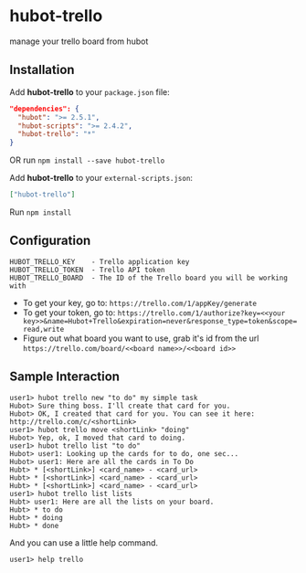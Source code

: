 hubot-trello
============

manage your trello board from hubot


## Installation

Add **hubot-trello** to your `package.json` file:

```json
"dependencies": {
  "hubot": ">= 2.5.1",
  "hubot-scripts": ">= 2.4.2",
  "hubot-trello": "*"
}
```

OR run `npm install --save hubot-trello`

Add **hubot-trello** to your `external-scripts.json`:

```json
["hubot-trello"]
```

Run `npm install`


## Configuration

```
HUBOT_TRELLO_KEY    - Trello application key
HUBOT_TRELLO_TOKEN  - Trello API token
HUBOT_TRELLO_BOARD  - The ID of the Trello board you will be working with
```

- To get your key, go to: `https://trello.com/1/appKey/generate`
- To get your token, go to: `https://trello.com/1/authorize?key=<<your key>>&name=Hubot+Trello&expiration=never&response_type=token&scope=read,write`
- Figure out what board you want to use, grab it's id from the url `https://trello.com/board/<<board name>>/<<board id>>`


## Sample Interaction

```
user1> hubot trello new "to do" my simple task
Hubot> Sure thing boss. I'll create that card for you.
Hubot> OK, I created that card for you. You can see it here: http://trello.com/c/<shortLink>
user1> hubot trello move <shortLink> "doing"
Hubot> Yep, ok, I moved that card to doing.
user1> hubot trello list "to do"
Hubot> user1: Looking up the cards for to do, one sec...
Hubot> user1: Here are all the cards in To Do
Hubt> * [<shortLink>] <card_name> - <card_url>
Hubt> * [<shortLink>] <card_name> - <card_url>
Hubt> * [<shortLink>] <card_name> - <card_url>
user1> hubot trello list lists
Hubt> user1: Here are all the lists on your board.
Hubt> * to do
Hubt> * doing
Hubt> * done
```

And you can use a little help command.

```
user1> help trello
```

